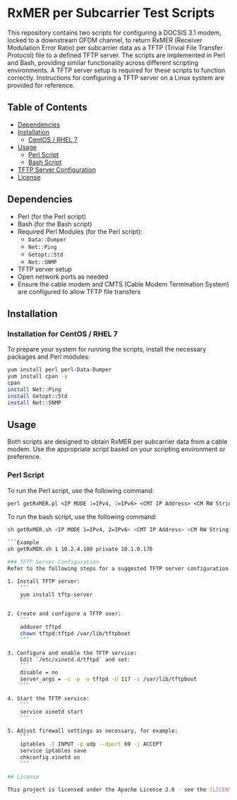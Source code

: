# RxMER per Subcarrier Test Scripts

This repository contains two scripts for configuring a DOCSIS 3.1 modem, locked to a downstream OFDM channel, to return RxMER (Receiver Modulation Error Ratio) per subcarrier data as a TFTP (Trivial File Transfer Protocol) file to a defined TFTP server. The scripts are implemented in Perl and Bash, providing similar functionality across different scripting environments. A TFTP server setup is required for these scripts to function correctly. Instructions for configuring a TFTP server on a Linux system are provided for reference.

## Table of Contents
- [Dependencies](#dependencies)
- [Installation](#installation)
  - [CentOS / RHEL 7](#installation-for-centos--rhel-7)
- [Usage](#usage)
  - [Perl Script](#perl-script)
  - [Bash Script](#bash-script)
- [TFTP Server Configuration](#tftp-server-configuration)
- [License](#license)

## Dependencies
- Perl (for the Perl script)
- Bash (for the Bash script)
- Required Perl Modules (for the Perl script):
  - `Data::Dumper`
  - `Net::Ping`
  - `Getopt::Std`
  - `Net::SNMP`
- TFTP server setup
- Open network ports as needed
- Ensure the cable modem and CMTS (Cable Modem Termination System) are configured to allow TFTP file transfers

## Installation

### Installation for CentOS / RHEL 7
To prepare your system for running the scripts, install the necessary packages and Perl modules:
```bash
yum install perl perl-Data-Dumper
yum install cpan -y
cpan
install Net::Ping
install Getopt::Std
install Net::SNMP
```
## Usage

Both scripts are designed to obtain RxMER per subcarrier data from a cable modem. Use the appropriate script based on your scripting environment or preference.

### Perl Script

To run the Perl script, use the following command:

```Perl
perl getRxMER.pl <IP MODE 1=IPv4, 2=IPv6> <CMT IP Address> <CM RW String> <PNM Server IP>
```
To run the bash script, use the following command:

```bash
sh getRxMER.sh <IP MODE 1=IPv4, 2=IPv6> <CMT IP Address> <CM RW String> <PNM Server IP>

```Example 
sh getRxMER.sh 1 10.2.4.100 private 10.1.0.176

### TFTP Server Configuration
Refer to the following steps for a suggested TFTP server configuration:

1. Install TFTP server:
    ```
    yum install tftp-server
    ```

2. Create and configure a TFTP user:
    ```
    adduser tftpd
    chown tftpd:tftpd /var/lib/tftpboot
    ```

3. Configure and enable the TFTP service:
    Edit `/etc/xinetd.d/tftpd` and set:
    ```
    disable = no
    server_args = -c -p -u tftpd -U 117 -s /var/lib/tftpboot
    ```

4. Start the TFTP service:
    ```
    service xinetd start
    ```

5. Adjust firewall settings as necessary, for example:
    ```
    iptables -I INPUT -p udp --dport 69 -j ACCEPT
    service iptables save
    chkconfig xinetd on
    ```

## License

This project is licensed under the Apache License 2.0 - see the [LICENSE](LICENSE) file for details.
